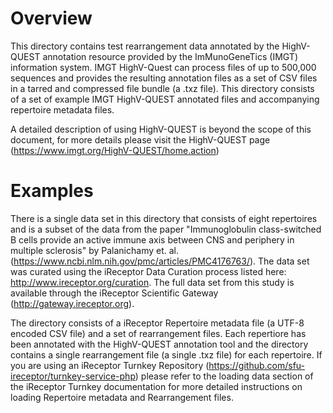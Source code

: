 # Overview 
This directory contains test rearrangement data annotated by the HighV-QUEST
annotation resource provided by the ImMunoGeneTics (IMGT) information system.
IMGT HighV-Quest can process files of up to 500,000 sequences and provides the
resulting annotation files as a
set of CSV files in a tarred and compressed file bundle (a .txz file).
This directory consists of a set of example IMGT HighV-QUEST annotated files and
accompanying repertoire metadata files.

A detailed description of using HighV-QUEST is beyond the scope of this
document, for more details please visit the HighV-QUEST page
(https://www.imgt.org/HighV-QUEST/home.action)

# Examples

There is a single data set in this directory
that consists of eight repertoires and is a subset of the data from the paper "Immunoglobulin class-switched B cells provide an active immune axis between CNS and periphery in multiple sclerosis" by Palanichamy et. al.
(https://www.ncbi.nlm.nih.gov/pmc/articles/PMC4176763/). The data set was curated using the iReceptor Data Curation process listed here: http://www.ireceptor.org/curation. The full data set from this study is available through the iReceptor Scientific Gateway (http://gateway.ireceptor.org).

The directory consists of 
a iReceptor Repertoire metadata file (a UTF-8 encoded CSV file) and a set of rearrangement files.
Each repertiore has been annotated with the HighV-QUEST annotation
tool and the directory contains a single rearrangement file (a single .txz file) for each
repertoire. 
If you are using an iReceptor Turnkey Repository (https://github.com/sfu-ireceptor/turnkey-service-php) please refer to the loading data section of the iReceptor Turnkey documentation for more detailed instructions on loading Repertoire metadata and Rearrangement files.



